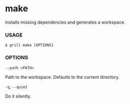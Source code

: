 # make

Installs missing dependencies and generates a workspace.

### USAGE

```
$ grill make [OPTIONS]
```

### OPTIONS

`--path <PATH>`

Path to the workspace. Defaults to the current directory.

`-q`, `--quiet`

Do it silently.
